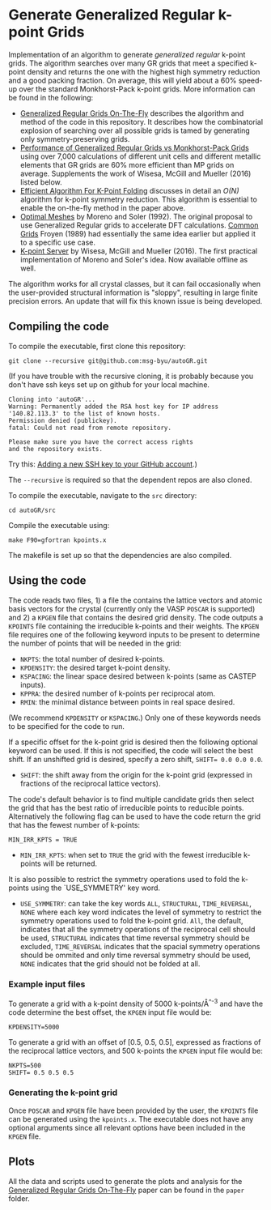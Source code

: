 # Generate Generalized Regular k-point Grids

Implementation of an algorithm to generate _generalized regular_ k-point grids. The algorithm searches over many GR grids that meet a specified k-point density and returns the one with the highest high symmetry reduction and a good packing fraction. On average, this will yield about a 60% speed-up over the standard Monkhorst-Pack k-point grids. More information can be found in the following:

* [Generalized Regular Grids On-The-Fly](https://msg.byu.edu/docs/papers/autoGR.pdf) describes the algorithm and method of the code in this repository. It describes how the combinatorial explosion of searching over all possible grids is tamed by generating only symmetry-preserving grids.
* [Performance of Generalized Regular Grids vs Monkhorst-Pack Grids](https://msg.byu.edu/docs/papers/GR-kpoint-grids-CMS-153-2018.pdf) using over 7,000 calculations of different unit cells and different metallic elements that GR grids are 60% more efficient than MP grids on average. Supplements the work of  Wisesa, McGill and Mueller (2016) listed below.
* [Efficient Algorithm For K-Point Folding](https://msg.byu.edu/docs/papers/kpointFolding-J-Phys-Comm-3-065009.pdf) discusses in detail an _O(N)_ algorithm for k-point symmetry reduction. This algorithm is essential to enable the on-the-fly method in the paper above.
* [Optimal Meshes](https://journals.aps.org/prb/abstract/10.1103/PhysRevB.45.13891) by Moreno and Soler (1992). The original proposal to use Generalized Regular grids to accelerate DFT calculations. [Common Grids](https://doi.org/10.1103/PhysRevB.39.3168) Froyen (1989) had essentially the same idea earlier but applied it to a specific use case.
* [K-point Server](http://muellergroup.jhu.edu/K-Points.html) by Wisesa, McGill and Mueller (2016). The first practical implementation of Moreno and Soler's idea. Now available offline as well.

The algorithm works for all crystal classes, but it can fail occasionally when the user-provided structural information is "sloppy", resulting in large finite precision errors. An update that will fix this known issue is being developed.

## Compiling the code

To compile the executable, first clone this repository:

```
git clone --recursive git@github.com:msg-byu/autoGR.git
```

(If you have trouble with the recursive cloning, it is probably because you don't have ssh keys set up on github for your local machine.
```
Cloning into 'autoGR'...
Warning: Permanently added the RSA host key for IP address '140.82.113.3' to the list of known hosts.
Permission denied (publickey).
fatal: Could not read from remote repository.

Please make sure you have the correct access rights
and the repository exists.
```
Try this: [Adding a new SSH key to your GitHub account](https://help.github.com/en/articles/adding-a-new-ssh-key-to-your-github-account).)

The `--recursive` is required so that the dependent repos are also cloned.

To compile the executable, navigate to the `src` directory:

```
cd autoGR/src
```

Compile the executable using:

```
make F90=gfortran kpoints.x
```

The makefile is set up so that the dependencies are also compiled.

## Using the code

The code reads two files, 1) a file the contains the lattice vectors
and atomic basis vectors for the crystal (currently only the VASP
`POSCAR` is supported) and 2) a `KPGEN` file that contains the
desired grid density. The code
outputs a `KPOINTS` file containing the irreducible k-points and their
weights. The `KPGEN` file requires one of the following keyword inputs
to be present to determine the number of points that will be needed in
the grid:

- `NKPTS`: the total number of desired k-points.
- `KPDENSITY`: the desired target k-point density.
- `KSPACING`: the linear space desired between k-points (same as CASTEP inputs).
- `KPPRA`: the desired number of k-points per reciprocal atom.
- `RMIN`: the minimal distance between points in real space desired.

(We recommend `KPDENSITY` or `KSPACING`.)
Only one of these keywords needs to be specified for the code to run.

If a specific offset for the k-point grid is desired then the
following optional keyword can be used. If this is not specified, the code will select the best shift. If an unshifted grid is desired, specify a zero shift, `SHIFT= 0.0 0.0 0.0`.

- `SHIFT`: the shift away from the origin for the k-point grid
  (expressed in fractions of the reciprocal lattice vectors).

The code's default behavior is to find multiple candidate grids then select the grid that has the best ratio of irreducible points to reducible points. Alternatively the following flag can be used to have the code return the grid that has the fewest number of k-points:

```
MIN_IRR_KPTS = TRUE
```

- `MIN_IRR_KPTS`: when set to `TRUE` the grid with the fewest irreducible k-points will be returned.

It is also possible to restrict the symmetry operations used to fold the k-points using the `USE_SYMMETRY' key word.

- `USE_SYMMETRY`: can take the key words `ALL`, `STRUCTURAL`, `TIME_REVERSAL`, `NONE` where each key word indicates the level of symmetry to restrict the symmetry operations used to fold the k-point grid. `All`, the default, indicates that all the symmetry operations of the reciprocal cell should be used, `STRUCTURAL` indicates that time reversal symmetry should be excluded, `TIME_REVERSAL` indicates that the spacial symmetry operations should be ommited and only time reversal symmetry should be used, `NONE` indicates that the grid should not be folded at all.

### Example input files

To generate a grid with a k-point density of 5000 k-points/Å<sup>^-3</sup> and have the code determine the best offset,
the `KPGEN` input file would be:

```
KPDENSITY=5000
```

To generate a grid with an offset of [0.5, 0.5, 0.5], expressed as
fractions of the reciprocal lattice vectors, and 500 k-points the
`KPGEN` input file would be:

```
NKPTS=500
SHIFT= 0.5 0.5 0.5
```

### Generating the k-point grid

Once `POSCAR` and `KPGEN` file have been provided by the user, the
`KPOINTS` file can be generated using the `kpoints.x`. The executable
does not have any optional arguments since all relevant options have
been included in the `KPGEN` file.


## Plots

All the data and scripts used to generate the plots and analysis for
the [Generalized Regular Grids On-The-Fly](https://arxiv.org/abs/1902.03257) paper can be
found in the `paper` folder.
